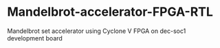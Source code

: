 # Mandelbrot-accelerator-FPGA-RTL
Mandelbrot set accelerator using Cyclone V FPGA on dec-soc1 development board
